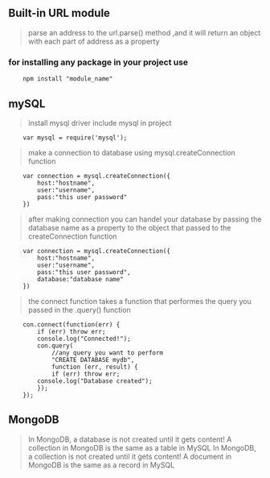 ## Built-in URL module

> parse an address to the url.parse() method ,and it will return an object with each part of address as a property

### for installing any package in your project use

```
    npm install "module_name"
```

## mySQL

> install mysql driver
> include mysql in project

```
    var mysql = require('mysql');
```

> make a connection to database using mysql.createConnection function

```
    var connection = mysql.createConnection({
        host:"hostname",
        user:"username",
        pass:"this user password"
    })
```

> after making connection you can handel your database by passing the database name as a property to the object that passed to the createConnection function

```
    var connection = mysql.createConnection({
        host:"hostname",
        user:"username",
        pass:"this user password",
        database:"database name"
    })
```

> the connect function takes a function that performes the query you passed in the .query() function

```
    con.connect(function(err) {
        if (err) throw err;
        console.log("Connected!");
        con.query(
            //any query you want to perform
            "CREATE DATABASE mydb",
            function (err, result) {
            if (err) throw err;
        console.log("Database created");
        });
    });
```

## MongoDB

> In MongoDB, a database is not created until it gets content!
> A collection in MongoDB is the same as a table in MySQL
> In MongoDB, a collection is not created until it gets content!
> A document in MongoDB is the same as a record in MySQL
